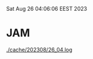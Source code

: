 Sat Aug 26 04:06:06 EEST 2023
# JAM
<a href='./cache/202308/26_04.log'>./cache/202308/26_04.log</a>

